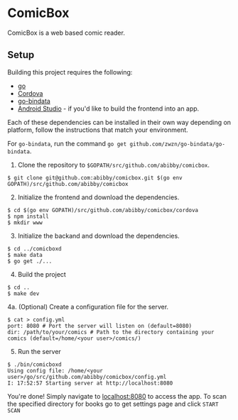 # ComicBox

ComicBox is a web based comic reader.

## Setup

Building this project requires the following:
 * [go](https://golang.org/)
 * [Cordova](https://cordova.apache.org/)
 * [go-bindata](https://github.com/zwzn/go-bindata)
 * [Android Studio](https://developer.android.com/studio/) - if you'd like to build the frontend into an app.

Each of these dependencies can be installed in their own way depending on platform, follow the instructions that match your environment.

For `go-bindata`, run the command `go get github.com/zwzn/go-bindata/go-bindata`.


1. Clone the repository to `$GOPATH/src/github.com/abibby/comicbox`.
```
$ git clone git@github.com:abibby/comicbox.git $(go env GOPATH)/src/github.com/abibby/comicbox
```

2. Initialize the frontend and download the dependencies.
```
$ cd $(go env GOPATH)/src/github.com/abibby/comicbox/cordova
$ npm install
$ mkdir www
```

3. Initialize the backand and download the dependencies.
```
$ cd ../comicboxd
$ make data
$ go get ./...
```

4. Build the project
```
$ cd ..
$ make dev
```

4a. (Optional) Create a configuration file for the server.
```
$ cat > config.yml
port: 8080 # Port the server will listen on (default=8080)
dir: /path/to/your/comics # Path to the directory containing your comics (default=/home/<your user>/comics/)
```

5. Run the server
```
$ ./bin/comicboxd
Using config file: /home/<your user>/go/src/github.com/abibby/comicbox/config.yml
I: 17:52:57 Starting server at http://localhost:8080
```

You're done! Simply navigate to [localhost:8080](localhost:8080) to access the app.
To scan the specified directory for books go to get settings page and click `START SCAN`